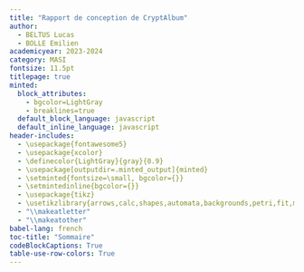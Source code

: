 ```yaml
---
title: "Rapport de conception de CryptAlbum"
author:
  - BELTUS Lucas
  - BOLLE Emilien
academicyear: 2023-2024
category: MASI
fontsize: 11.5pt
titlepage: true
minted:
  block_attributes:
    - bgcolor=LightGray
    - breaklines=true
  default_block_language: javascript
  default_inline_language: javascript
header-includes:
  - \usepackage{fontawesome5}
  - \usepackage{xcolor}
  - \definecolor{LightGray}{gray}{0.9}
  - \usepackage[outputdir=.minted_output]{minted}
  - \setminted{fontsize=\small, bgcolor={}}
  - \setmintedinline{bgcolor={}}
  - \usepackage{tikz}
  - \usetikzlibrary{arrows,calc,shapes,automata,backgrounds,petri,fit,mindmap,decorations.pathmorphing,patterns,intersections,trees,positioning}
  - "\\makeatletter"
  - "\\makeatother"
babel-lang: french
toc-title: "Sommaire"
codeBlockCaptions: True
table-use-row-colors: True
---
```

